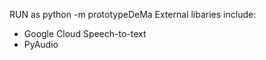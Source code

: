 RUN as python -m prototypeDeMa
External libaries include:
  - Google Cloud Speech-to-text
  - PyAudio
